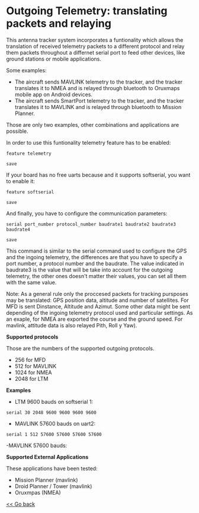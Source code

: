 # Outgoing Telemetry: translating packets and relaying

This antenna tracker system incorporates a funtionality which allows the translation of received telemetry packets to a different protocol and relay them packets throughout a differnet serial port to feed other devices, like ground stations or mobile applications.

Some examples:

* The aircraft sends MAVLINK telemetry to the tracker, and the tracker translates it to NMEA and is relayed through bluetooth to Oruxmaps mobile app on Android devices.
* The aircraft sends SmartPort telemetry to the tracker, and the tracker translates it to MAVLINK and is relayed through bluetooth to Mission Planner.

Those are only two examples, other combinations and applications are possible.

In order to use this funtionality telemetry feature has to be enabled:

```
feature telemetry

save

```

If your board has no free uarts because and it supports softserial, you want to enable it:

```
feature softserial

save
```

And finally, you have to configure the communication parameters:

```
serial port_number protocol_number baudrate1 baudrate2 baudrate3 baudrate4

save
```

This command is similar to the serial command used to configure the GPS and the ingoing telemetry, the differences are that you have to specify a port number, a protocol number and the baudrate. The value indicated in baudrate3 is the value that will be take into account  for the outgoing telemetry, the other ones doesn't matter their values, you can set all them with the same value.

Note: As a general rule only the proccesed packets for tracking pursposes may be translated: GPS position data, altitude and number of satellites. For MFD is sent Dinstance, Altitude and  Azimut. Some other data might be sent depending of the ingoing telemetry protocol used and particular settings. As an exaple, for NMEA are exported the course and the ground speed. For mavlink, attitude data is also relayed Pith, Roll y Yaw).

**Supported protocols**

Those are the numbers of the supported outgoing protocols.

* 256 for MFD
* 512 for MAVLINK
* 1024 for NMEA
* 2048 for LTM

**Examples**

- LTM 9600 bauds on softserial 1:
```
serial 30 2048 9600 9600 9600 9600
```
- MAVLINK 57600 bauds on uart2:
```
serial 1 512 57600 57600 57600 57600
```


-MAVLINK 57600 bauds:

**Supported External Applications**

These applications have been tested:

* Mission Planner (mavlink)
* Droid Planner / Tower (mavlink)
* Oruxmpas (NMEA)

[<< Go back](https://github.com/raul-ortega/u360gts/blob/master/wiki/index.md)
